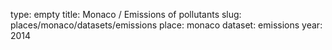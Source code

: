 type: empty
title: Monaco / Emissions of pollutants
slug: places/monaco/datasets/emissions
place: monaco
dataset: emissions
year: 2014
